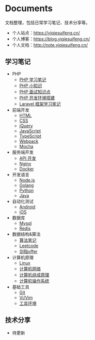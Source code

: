 # Documents

文档整理，包括日常学习笔记、技术分享等。

- 个人站点：https://yiqiesuifeng.cn/
- 个人博客：https://blog.yiqiesuifeng.cn/
- 个人文档：http://note.yiqiesuifeng.cn/

## 学习笔记

- PHP
  - [PHP 学习笔记](./Notes/PHP/PHP.md)
  - [PHP 小知识](./Notes/PHP/PHP-knowledge.md)
  - [PHP 面试知识点](./Notes/PHP/PHP-interview.md)
  - [PHP 开发环境搭建](./Notes/PHP/NMP.md)
  - [Laravel 框架学习笔记](./Notes/PHP/Laravel.md)
- 前端开发
  - [HTML](./Notes/Front-end/HTML.md)
  - [CSS](./Notes/Front-end/CSS.md)
  - [jQuery](./Notes/Front-end/jQuery.md)
  - [JavaScript](./Notes/Front-end/JavaScript.md)
  - [TypeScript](./Notes/Front-end/TypeScript.md)
  - [Webpack](./Notes/Front-end/webpack.md)
  - [Mocha](./Notes/Front-end/mocha.md)
- 服务端开发
  - [API 开发](./Notes/Server/Api.md)
  - [Nginx](./Notes/Server/Nginx.md)
  - [Docker](./Notes/Docker.md)
- 开发语言
  - [Node.js](./Notes/NodeJS.md)
  - [Golang](./Notes/Go/Golang.md)
  - [Python](./Notes/Python/Python.md)
  - [Java](./Notes/Java/Java.md)
- 自动化测试
  - [Android](./Notes/Automator/Android.md)
  - [iOS](./Notes/Automator/iOS.md)
- 数据库
  - [Mysql](./Notes/Database/Mysql.md)
  - [Redis](./Notes/Database/Redis.md)
- 数据结构&算法
  - [算法笔记](./Notes/Algorithm/Algorithm.md)
  - [Leetcode](./Notes/Algorithm/Algorithm-leetcode.md)
  - [剑指offer](./Notes/Algorithm/Algorithm-offer.md)
- 计算机原理
  - [Linux](./Notes/Linux.md)
  - [计算机网络](./Notes/Computer-network.md)
  - [计算机组成原理](./Notes/Computer-organization.md)
  - [计算机操作系统](./Notes/Computer-system.md)
- 基础工具
  - [Git](./Notes/Git.md)
  - [Vi/Vim](./Notes/Vim.md)
  - [工具环境](./Notes/Tools.md)

## 技术分享

- 待更新